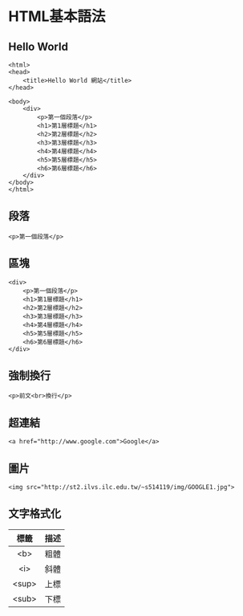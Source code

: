 # HTML基本語法

## Hello World

```markup
<html>
<head>
    <title>Hello World 網站</title>
</head>
  
<body>
    <div>
        <p>第一個段落</p>
        <h1>第1層標題</h1>
        <h2>第2層標題</h2>
        <h3>第3層標題</h3>
        <h4>第4層標題</h4>
        <h5>第5層標題</h5>
        <h6>第6層標題</h6> 
    </div>
</body>
</html>
```

## 段落

```markup
<p>第一個段落</p>
```

## 區塊

```markup
<div>
    <p>第一個段落</p>
    <h1>第1層標題</h1>
    <h2>第2層標題</h2>
    <h3>第3層標題</h3>
    <h4>第4層標題</h4>
    <h5>第5層標題</h5>
    <h6>第6層標題</h6> 
</div>
```

## 強制換行

```markup
<p>前文<br>換行</p>
```

## 超連結

```markup
<a href="http://www.google.com">Google</a>
```

## 圖片

```markup
<img src="http://st2.ilvs.ilc.edu.tw/~s514119/img/GOOGLE1.jpg">
```

## 文字格式化

| 標籤 | 描述 |
| :---: | :---: |
|  &lt;b&gt; | 粗體 |
|  &lt;i&gt; | 斜體 |
|  &lt;sup&gt; | 上標 |
|  &lt;sub&gt; | 下標 |



